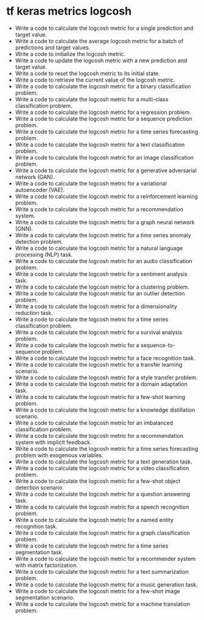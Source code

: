 # tf keras metrics logcosh

- Write a code to calculate the logcosh metric for a single prediction and target value.
- Write a code to calculate the average logcosh metric for a batch of predictions and target values.
- Write a code to initialize the logcosh metric.
- Write a code to update the logcosh metric with a new prediction and target value.
- Write a code to reset the logcosh metric to its initial state.
- Write a code to retrieve the current value of the logcosh metric.
- Write a code to calculate the logcosh metric for a binary classification problem.
- Write a code to calculate the logcosh metric for a multi-class classification problem.
- Write a code to calculate the logcosh metric for a regression problem.
- Write a code to calculate the logcosh metric for a sequence prediction problem.
- Write a code to calculate the logcosh metric for a time series forecasting problem.
- Write a code to calculate the logcosh metric for a text classification problem.
- Write a code to calculate the logcosh metric for an image classification problem.
- Write a code to calculate the logcosh metric for a generative adversarial network (GAN).
- Write a code to calculate the logcosh metric for a variational autoencoder (VAE).
- Write a code to calculate the logcosh metric for a reinforcement learning problem.
- Write a code to calculate the logcosh metric for a recommendation system.
- Write a code to calculate the logcosh metric for a graph neural network (GNN).
- Write a code to calculate the logcosh metric for a time series anomaly detection problem.
- Write a code to calculate the logcosh metric for a natural language processing (NLP) task.
- Write a code to calculate the logcosh metric for an audio classification problem.
- Write a code to calculate the logcosh metric for a sentiment analysis task.
- Write a code to calculate the logcosh metric for a clustering problem.
- Write a code to calculate the logcosh metric for an outlier detection problem.
- Write a code to calculate the logcosh metric for a dimensionality reduction task.
- Write a code to calculate the logcosh metric for a time series classification problem.
- Write a code to calculate the logcosh metric for a survival analysis problem.
- Write a code to calculate the logcosh metric for a sequence-to-sequence problem.
- Write a code to calculate the logcosh metric for a face recognition task.
- Write a code to calculate the logcosh metric for a transfer learning scenario.
- Write a code to calculate the logcosh metric for a style transfer problem.
- Write a code to calculate the logcosh metric for a domain adaptation task.
- Write a code to calculate the logcosh metric for a few-shot learning problem.
- Write a code to calculate the logcosh metric for a knowledge distillation scenario.
- Write a code to calculate the logcosh metric for an imbalanced classification problem.
- Write a code to calculate the logcosh metric for a recommendation system with implicit feedback.
- Write a code to calculate the logcosh metric for a time series forecasting problem with exogenous variables.
- Write a code to calculate the logcosh metric for a text generation task.
- Write a code to calculate the logcosh metric for a video classification problem.
- Write a code to calculate the logcosh metric for a few-shot object detection scenario.
- Write a code to calculate the logcosh metric for a question answering task.
- Write a code to calculate the logcosh metric for a speech recognition problem.
- Write a code to calculate the logcosh metric for a named entity recognition task.
- Write a code to calculate the logcosh metric for a graph classification problem.
- Write a code to calculate the logcosh metric for a time series segmentation task.
- Write a code to calculate the logcosh metric for a recommender system with matrix factorization.
- Write a code to calculate the logcosh metric for a text summarization problem.
- Write a code to calculate the logcosh metric for a music generation task.
- Write a code to calculate the logcosh metric for a few-shot image segmentation scenario.
- Write a code to calculate the logcosh metric for a machine translation problem.